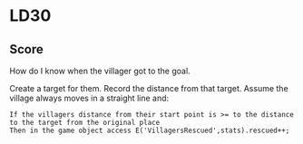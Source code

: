LD30
====

Score
-----

How do I know when the villager got to the goal.

Create a target for them.  Record the distance from that target.
Assume the village always moves in a straight line and:

	If the villagers distance from their start point is >= to the distance to the target from the original place
	Then in the game object access E('VillagersRescued',stats).rescued++;